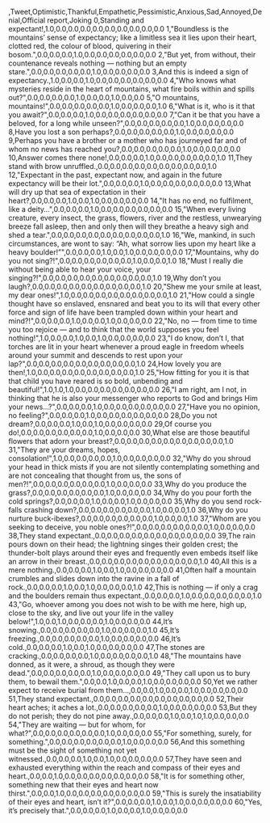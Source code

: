 ,Tweet,Optimistic,Thankful,Empathetic,Pessimistic,Anxious,Sad,Annoyed,Denial,Official report,Joking
0,Standing and expectant!,1.0,0.0,0.0,0.0,0.0,0.0,0.0,0.0,0.0,0.0
1,"Boundless is the mountains’ sense of expectancy; like a limitless sea it lies upon their heart, clotted red, the colour of blood, quivering in their bosom.",0.0,0.0,0.0,1.0,0.0,0.0,0.0,0.0,0.0,0.0
2,"But yet, from without, their countenance reveals nothing — nothing but an empty stare.",0.0,0.0,0.0,0.0,0.0,1.0,0.0,0.0,0.0,0.0
3,And this is indeed a sign of expectancy.,1.0,0.0,0.0,1.0,0.0,0.0,0.0,0.0,0.0,0.0
4,"Who knows what mysteries reside in the heart of mountains, what fire boils within and spills out?",0.0,0.0,0.0,0.0,1.0,0.0,0.0,1.0,0.0,0.0
5,"O mountains, mountains!",0.0,0.0,0.0,0.0,0.0,1.0,0.0,0.0,0.0,1.0
6,"What is it, who is it that you await?",0.0,0.0,0.0,1.0,0.0,0.0,0.0,0.0,0.0,0.0
7,"Can it be that you have a beloved, for a long while unseen?",0.0,0.0,0.0,0.0,0.0,1.0,0.0,0.0,0.0,0.0
8,Have you lost a son perhaps?,0.0,0.0,0.0,0.0,0.0,1.0,0.0,0.0,0.0,0.0
9,Perhaps you have a brother or a mother who has journeyed far and of whom no news has reached you?,0.0,0.0,0.0,0.0,0.0,1.0,0.0,0.0,0.0,0.0
10,Answer comes there none!,0.0,0.0,0.0,1.0,0.0,0.0,0.0,0.0,0.0,1.0
11,They stand with brow unruffled.,0.0,0.0,0.0,0.0,0.0,0.0,0.0,0.0,0.0,1.0
12,"Expectant in the past, expectant now, and again in the future expectancy will be their lot.",0.0,0.0,0.0,1.0,0.0,0.0,0.0,0.0,0.0,0.0
13,What will dry up that sea of expectation in their heart?,0.0,0.0,0.0,1.0,0.0,1.0,0.0,0.0,0.0,0.0
14,"It has no end, no fulfilment, like a deity…",0.0,0.0,0.0,1.0,0.0,0.0,0.0,0.0,0.0,0.0
15,"When every living creature, every insect, the grass, flowers, river and the restless, unwearying breeze fall asleep, then and only then will they breathe a heavy sigh and shed a tear.",0.0,0.0,0.0,0.0,0.0,0.0,0.0,0.0,0.0,1.0
16,"We, mankind, in such circumstances, are wont to say: “Ah, what sorrow lies upon my heart like a heavy boulder!”",0.0,0.0,0.0,1.0,0.0,1.0,0.0,0.0,0.0,0.0
17,"Mountains, why do you not sing?!",0.0,0.0,0.0,0.0,0.0,0.0,1.0,0.0,0.0,1.0
18,"Must I really die without being able to hear your voice, your singing?!",0.0,0.0,0.0,0.0,0.0,0.0,0.0,0.0,0.0,1.0
19,Why don’t you laugh?,0.0,0.0,0.0,0.0,0.0,0.0,0.0,0.0,0.0,1.0
20,"Shew me your smile at least, my dear ones!",1.0,0.0,0.0,0.0,0.0,0.0,0.0,0.0,0.0,1.0
21,"How could a single thought have so enslaved, ensnared and beat you to its will that every other force and sign of life have been trampled down within your heart and mind?!",0.0,0.0,0.0,1.0,0.0,0.0,1.0,0.0,0.0,0.0
22,"No, no — from time to time you too rejoice — and to think that the world supposes you feel nothing!",1.0,0.0,0.0,1.0,0.0,1.0,0.0,0.0,0.0,0.0
23,"I do know, don’t I, that torches are lit in your heart whenever a proud eagle in freedom wheels around your summit and descends to rest upon your lap?",0.0,0.0,0.0,0.0,0.0,0.0,0.0,0.0,0.0,1.0
24,How lovely you are then!,1.0,0.0,0.0,0.0,0.0,0.0,0.0,0.0,0.0,1.0
25,"How fitting for you it is that that child you have reared is so bold, unbending and beautiful!",1.0,1.0,1.0,0.0,0.0,0.0,0.0,0.0,0.0,0.0
26,"I am right, am I not, in thinking that he is also your messenger who reports to God and brings Him your news…?",0.0,0.0,0.0,1.0,0.0,0.0,0.0,0.0,0.0,0.0
27,"Have you no opinion, no feeling?",0.0,0.0,0.0,1.0,0.0,0.0,0.0,0.0,0.0,0.0
28,Do you not dream?,0.0,0.0,0.0,1.0,0.0,1.0,0.0,0.0,0.0,0.0
29,Of course you do!,0.0,0.0,0.0,0.0,0.0,0.0,1.0,0.0,0.0,0.0
30,What else are those beautiful flowers that adorn your breast?,0.0,0.0,0.0,0.0,0.0,0.0,0.0,0.0,0.0,1.0
31,"They are your dreams, hopes, consolation!",1.0,0.0,0.0,0.0,0.0,1.0,0.0,0.0,0.0,0.0
32,"Why do you shroud your head in thick mists if you are not silently contemplating something and are not concealing that thought from us, the sons of men?!",0.0,0.0,0.0,0.0,0.0,0.0,1.0,0.0,0.0,0.0
33,Why do you produce the grass?,0.0,0.0,0.0,0.0,0.0,0.0,1.0,0.0,0.0,0.0
34,Why do you pour forth the cold springs?,0.0,0.0,0.0,1.0,0.0,0.0,1.0,0.0,0.0,0.0
35,Why do you send rock-falls crashing down?,0.0,0.0,0.0,0.0,0.0,0.0,1.0,0.0,0.0,1.0
36,Why do you nurture buck-ibexes?,0.0,0.0,0.0,0.0,0.0,0.0,1.0,0.0,0.0,1.0
37,"Whom are you seeking to deceive, you noble ones?!",0.0,0.0,0.0,0.0,0.0,0.0,1.0,0.0,0.0,0.0
38,They stand expectant.,0.0,0.0,0.0,0.0,0.0,0.0,0.0,0.0,0.0,0.0
39,The rain pours down on their head; the lightning singes their golden crest; the thunder-bolt plays around their eyes and frequently even embeds itself like an arrow in their breast.,0.0,0.0,0.0,0.0,0.0,0.0,0.0,0.0,0.0,1.0
40,All this is a mere nothing.,0.0,0.0,0.0,1.0,0.0,1.0,0.0,0.0,0.0,0.0
41,Often half a mountain crumbles and slides down into the ravine in a fall of rock.,0.0,0.0,0.0,1.0,0.0,1.0,0.0,0.0,0.0,1.0
42,This is nothing — if only a crag and the boulders remain thus expectant.,0.0,0.0,0.0,1.0,0.0,0.0,0.0,0.0,0.0,1.0
43,"Go, whoever among you does not wish to be with me here, high up, close to the sky, and live out your life in the valley below!",1.0,0.0,1.0,0.0,0.0,0.0,1.0,0.0,0.0,0.0
44,It’s snowing.,0.0,0.0,0.0,0.0,0.0,1.0,0.0,0.0,0.0,1.0
45,It’s freezing.,0.0,0.0,0.0,0.0,0.0,1.0,0.0,0.0,0.0,0.0
46,It’s cold.,0.0,0.0,0.0,1.0,0.0,1.0,0.0,0.0,0.0,0.0
47,The stones are cracking.,0.0,0.0,0.0,0.0,1.0,0.0,0.0,0.0,0.0,1.0
48,"The mountains have donned, as it were, a shroud, as though they were dead.",0.0,0.0,0.0,0.0,0.0,1.0,0.0,0.0,0.0,0.0
49,"They call upon us to bury them, to bewail them.",0.0,0.0,1.0,0.0,0.0,1.0,0.0,0.0,0.0,0.0
50,Yet we rather expect to receive burial from them…,0.0,0.0,1.0,0.0,0.0,1.0,0.0,0.0,0.0,0.0
51,They stand expectant.,0.0,0.0,0.0,0.0,0.0,0.0,0.0,0.0,0.0,0.0
52,Their heart aches; it aches a lot.,0.0,0.0,0.0,0.0,0.0,1.0,0.0,0.0,0.0,0.0
53,But they do not perish; they do not pine away.,0.0,0.0,0.0,1.0,0.0,1.0,1.0,0.0,0.0,0.0
54,"They are waiting — but for whom, for what?",0.0,0.0,0.0,0.0,0.0,0.0,1.0,0.0,0.0,0.0
55,"For something, surely, for something.",0.0,0.0,0.0,0.0,0.0,0.0,1.0,0.0,0.0,0.0
56,And this something must be the sight of something not yet witnessed.,0.0,0.0,0.0,1.0,0.0,1.0,0.0,0.0,0.0,0.0
57,They have seen and exhausted everything within the reach and compass of their eyes and heart.,0.0,0.0,1.0,0.0,0.0,0.0,0.0,0.0,0.0,0.0
58,"It is for something other, something new that their eyes and heart now thirst.",0.0,0.0,1.0,0.0,0.0,0.0,0.0,0.0,0.0,0.0
59,"This is surely the insatiability of their eyes and heart, isn’t it?",0.0,0.0,0.0,1.0,0.0,1.0,0.0,0.0,0.0,0.0
60,"Yes, it’s precisely that.",0.0,0.0,0.0,1.0,0.0,0.0,1.0,0.0,0.0,0.0

